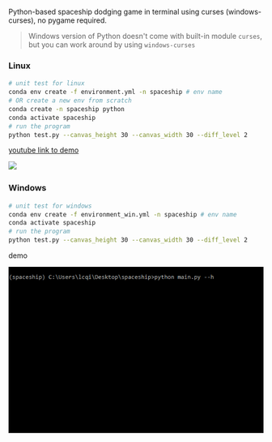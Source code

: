 Python-based spaceship dodging game in terminal using curses (windows-curses), no pygame required.

> Windows version of Python doesn't come with built-in module `curses`, but you can work around by using `windows-curses`

### Linux

```bash
# unit test for linux
conda env create -f environment.yml -n spaceship # env name
# OR create a new env from scratch
conda create -n spaceship python
conda activate spaceship
# run the program
python test.py --canvas_height 30 --canvas_width 30 --diff_level 2
```

[youtube link to demo](https://youtu.be/x4g7NjKTjqw)

[![](http://img.youtube.com/vi/x4g7NjKTjqw/0.jpg)](http://www.youtube.com/watch?v=x4g7NjKTjqw "")

### Windows

```bash
# unit test for windows
conda env create -f environment_win.yml -n spaceship # env name
conda activate spaceship
# run the program
python test.py --canvas_height 30 --canvas_width 30 --diff_level 2
```

demo

![](https://raw.githubusercontent.com/LuchaoQi/Spaceship/master/demo/demo_win.gif)

